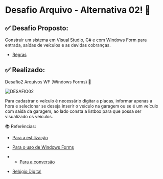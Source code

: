 # Desafio Arquivo - Alternativa 02! 📝



## ✅ Desafio Proposto:

Construir um sistema em Visual Studio, C# e com Windows Form para entrada, saídas de veículos e as devidas cobranças.

 - <a href="https://github.com/Ernakh/academia_AtosUFN_DotNet_4/blob/main/03-exercicios-e-desafios/13_Alternativa2_Arquivos_WF_Estacionamento
/">Regras</a>


## ✅ Realizado:

Desafio2 Arquivos WF (Windows Forms) 🔻

![DESAFIO02](https://github.com/joojubba/Desafio1_Arquivo/assets/89705012/5325d031-6345-43f3-820d-9baee8dad8d0)

Para cadastrar o veículo é necessário digitar a placas, informar apenas a hora e selecionar se deseja inserir o veículo na garagem ou se é um veículo com saída da garagem, ao lado consta a listbox para que possa ser visualizado os veículos. 


📚 Referências: 

- <a href="https://youtu.be/NxxmhHJQ8QI/">Para a estilização</a>

- <a href="https://youtu.be/JgBqsIffWdUI">Para o uso de Windows Forms</a>

- - <a href="https://learn.microsoft.com/en-us/dotnet/standard/base-types/parsing-datetime">Para a conversão</a>

- <a href="https://youtu.be/nY_Xko9LBeA">Relógio Digital</a>



